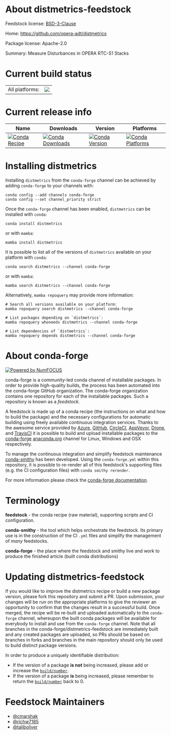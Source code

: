 About distmetrics-feedstock
===========================

Feedstock license: [BSD-3-Clause](https://github.com/conda-forge/distmetrics-feedstock/blob/main/LICENSE.txt)

Home: https://github.com/opera-adt/distmetrics

Package license: Apache-2.0

Summary: Measure Disturbances in OPERA RTC-S1 Stacks

Current build status
====================


<table><tr><td>All platforms:</td>
    <td>
      <a href="https://dev.azure.com/conda-forge/feedstock-builds/_build/latest?definitionId=24627&branchName=main">
        <img src="https://dev.azure.com/conda-forge/feedstock-builds/_apis/build/status/distmetrics-feedstock?branchName=main">
      </a>
    </td>
  </tr>
</table>

Current release info
====================

| Name | Downloads | Version | Platforms |
| --- | --- | --- | --- |
| [![Conda Recipe](https://img.shields.io/badge/recipe-distmetrics-green.svg)](https://anaconda.org/conda-forge/distmetrics) | [![Conda Downloads](https://img.shields.io/conda/dn/conda-forge/distmetrics.svg)](https://anaconda.org/conda-forge/distmetrics) | [![Conda Version](https://img.shields.io/conda/vn/conda-forge/distmetrics.svg)](https://anaconda.org/conda-forge/distmetrics) | [![Conda Platforms](https://img.shields.io/conda/pn/conda-forge/distmetrics.svg)](https://anaconda.org/conda-forge/distmetrics) |

Installing distmetrics
======================

Installing `distmetrics` from the `conda-forge` channel can be achieved by adding `conda-forge` to your channels with:

```
conda config --add channels conda-forge
conda config --set channel_priority strict
```

Once the `conda-forge` channel has been enabled, `distmetrics` can be installed with `conda`:

```
conda install distmetrics
```

or with `mamba`:

```
mamba install distmetrics
```

It is possible to list all of the versions of `distmetrics` available on your platform with `conda`:

```
conda search distmetrics --channel conda-forge
```

or with `mamba`:

```
mamba search distmetrics --channel conda-forge
```

Alternatively, `mamba repoquery` may provide more information:

```
# Search all versions available on your platform:
mamba repoquery search distmetrics --channel conda-forge

# List packages depending on `distmetrics`:
mamba repoquery whoneeds distmetrics --channel conda-forge

# List dependencies of `distmetrics`:
mamba repoquery depends distmetrics --channel conda-forge
```


About conda-forge
=================

[![Powered by
NumFOCUS](https://img.shields.io/badge/powered%20by-NumFOCUS-orange.svg?style=flat&colorA=E1523D&colorB=007D8A)](https://numfocus.org)

conda-forge is a community-led conda channel of installable packages.
In order to provide high-quality builds, the process has been automated into the
conda-forge GitHub organization. The conda-forge organization contains one repository
for each of the installable packages. Such a repository is known as a *feedstock*.

A feedstock is made up of a conda recipe (the instructions on what and how to build
the package) and the necessary configurations for automatic building using freely
available continuous integration services. Thanks to the awesome service provided by
[Azure](https://azure.microsoft.com/en-us/services/devops/), [GitHub](https://github.com/),
[CircleCI](https://circleci.com/), [AppVeyor](https://www.appveyor.com/),
[Drone](https://cloud.drone.io/welcome), and [TravisCI](https://travis-ci.com/)
it is possible to build and upload installable packages to the
[conda-forge](https://anaconda.org/conda-forge) [anaconda.org](https://anaconda.org/)
channel for Linux, Windows and OSX respectively.

To manage the continuous integration and simplify feedstock maintenance
[conda-smithy](https://github.com/conda-forge/conda-smithy) has been developed.
Using the ``conda-forge.yml`` within this repository, it is possible to re-render all of
this feedstock's supporting files (e.g. the CI configuration files) with ``conda smithy rerender``.

For more information please check the [conda-forge documentation](https://conda-forge.org/docs/).

Terminology
===========

**feedstock** - the conda recipe (raw material), supporting scripts and CI configuration.

**conda-smithy** - the tool which helps orchestrate the feedstock.
                   Its primary use is in the construction of the CI ``.yml`` files
                   and simplify the management of *many* feedstocks.

**conda-forge** - the place where the feedstock and smithy live and work to
                  produce the finished article (built conda distributions)


Updating distmetrics-feedstock
==============================

If you would like to improve the distmetrics recipe or build a new
package version, please fork this repository and submit a PR. Upon submission,
your changes will be run on the appropriate platforms to give the reviewer an
opportunity to confirm that the changes result in a successful build. Once
merged, the recipe will be re-built and uploaded automatically to the
`conda-forge` channel, whereupon the built conda packages will be available for
everybody to install and use from the `conda-forge` channel.
Note that all branches in the conda-forge/distmetrics-feedstock are
immediately built and any created packages are uploaded, so PRs should be based
on branches in forks and branches in the main repository should only be used to
build distinct package versions.

In order to produce a uniquely identifiable distribution:
 * If the version of a package **is not** being increased, please add or increase
   the [``build/number``](https://docs.conda.io/projects/conda-build/en/latest/resources/define-metadata.html#build-number-and-string).
 * If the version of a package **is** being increased, please remember to return
   the [``build/number``](https://docs.conda.io/projects/conda-build/en/latest/resources/define-metadata.html#build-number-and-string)
   back to 0.

Feedstock Maintainers
=====================

* [@cmarshak](https://github.com/cmarshak/)
* [@richw7185](https://github.com/richw7185/)
* [@taliboliver](https://github.com/taliboliver/)

